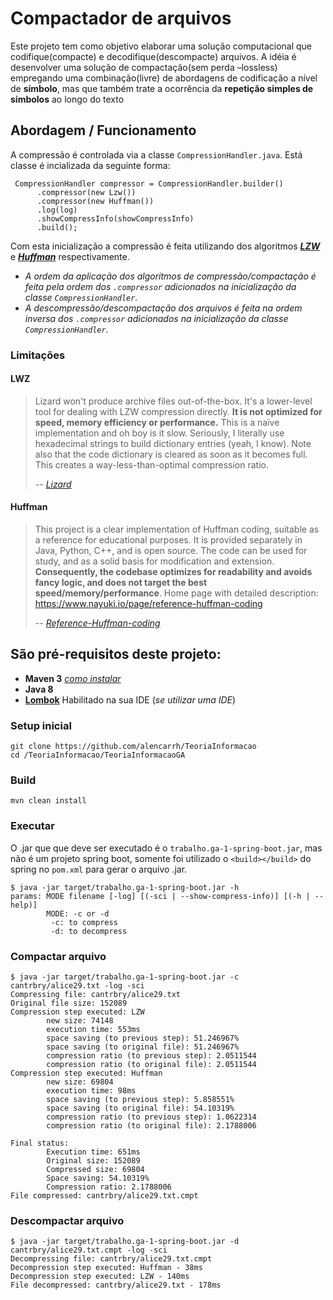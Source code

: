 # Compactador de arquivos

Este projeto tem como objetivo elaborar uma solução computacional que codifique(compacte) e decodifique(descompacte) arquivos.
A idéia é desenvolver uma solução de compactação(sem perda –lossless) empregando uma combinação(livre) de abordagens de codificação a nível de **símbolo**, mas que  também trate a ocorrência da **repetição simples de símbolos** ao longo do texto


## Abordagem / Funcionamento

A compressão é controlada via a classe `CompressionHandler.java`. Está classe é incializada da seguinte forma:
```
 CompressionHandler compressor = CompressionHandler.builder()
      .compressor(new Lzw())
      .compressor(new Huffman())
      .log(log)
      .showCompressInfo(showCompressInfo)
      .build();
```

Com esta inicialização a compressão é feita utilizando dos algoritmos ***[LZW](https://github.com/lambdacasserole/lizard)*** e ***[Huffman](https://github.com/nayuki/Reference-Huffman-coding)*** respectivamente.

* *A ordem da aplicação dos algoritmos de compressão/compactação é feita pela ordem dos `.compressor` adicionados na inicialização da classe `CompressionHandler`.*
* *A descompressão/descompactação dos arquivos é feita na ordem inversa dos `.compressor` adicionados na inicialização da classe `CompressionHandler`.*

### Limitações

#### LWZ
>Lizard won't produce archive files out-of-the-box. It's a lower-level tool for dealing with LZW compression directly. **It is not optimized for speed, memory efficiency or performance.** This is a naïve implementation and oh boy is it slow. Seriously, I literally use hexadecimal strings to build dictionary entries (yeah, I know). Note also that the code dictionary is cleared as soon as it becomes full. This creates a way-less-than-optimal compression ratio.
>
> -- <cite>[Lizard][1]</cite>

#### Huffman
> This project is a clear implementation of Huffman coding, suitable as a reference for educational purposes. It is provided separately in Java, Python, C++, and is open source. The code can be used for study, and as a solid basis for modification and extension. **Consequently, the codebase optimizes for readability and avoids fancy logic, and does not target the best speed/memory/performance**. Home page with detailed description: https://www.nayuki.io/page/reference-huffman-coding
>
> -- <cite>[Reference-Huffman-coding][2]</cite>

[1]:https://github.com/lambdacasserole/lizard
[2]:https://github.com/nayuki/Reference-Huffman-coding


 
## São pré-requisitos deste projeto:
* **Maven 3** *[como instalar](https://www.mkyong.com/maven/how-to-install-maven-in-windows/)*
* **Java 8**
* **[Lombok](https://projectlombok.org/)** Habilitado na sua IDE (*se utilizar uma IDE*)

### Setup inicial
```
git clone https://github.com/alencarrh/TeoriaInformacao
cd /TeoriaInformacao/TeoriaInformacaoGA
```

### Build
```
mvn clean install
```

### Executar
O .jar que que deve ser executado é o `trabalho.ga-1-spring-boot.jar`, mas não é um projeto spring boot, somente foi utilizado o `<build></build>` do spring no `pom.xml` para gerar o arquivo .jar.

```
$ java -jar target/trabalho.ga-1-spring-boot.jar -h
params: MODE filename [-log] [(-sci | --show-compress-info)] [(-h | --help)]
        MODE: -c or -d
         -c: to compress
         -d: to decompress
```

### Compactar arquivo
```
$ java -jar target/trabalho.ga-1-spring-boot.jar -c cantrbry/alice29.txt -log -sci
Compressing file: cantrbry/alice29.txt
Original file size: 152089
Compression step executed: LZW
        new size: 74148
        execution time: 553ms
        space saving (to previous step): 51.246967%
        space saving (to original file): 51.246967%
        compression ratio (to previous step): 2.0511544
        compression ratio (to original file): 2.0511544
Compression step executed: Huffman
        new size: 69804
        execution time: 98ms
        space saving (to previous step): 5.858551%
        space saving (to original file): 54.10319%
        compression ratio (to previous step): 1.0622314
        compression ratio (to original file): 2.1788006

Final status:
        Execution time: 651ms
        Original size: 152089
        Compressed size: 69804
        Space saving: 54.10319%
        Compression ratio: 2.1788006
File compressed: cantrbry/alice29.txt.cmpt
```

### Descompactar arquivo
```
$ java -jar target/trabalho.ga-1-spring-boot.jar -d cantrbry/alice29.txt.cmpt -log -sci
Decompressing file: cantrbry/alice29.txt.cmpt
Decompression step executed: Huffman - 38ms
Decompression step executed: LZW - 140ms
File decompressed: cantrbry/alice29.txt - 178ms
```

